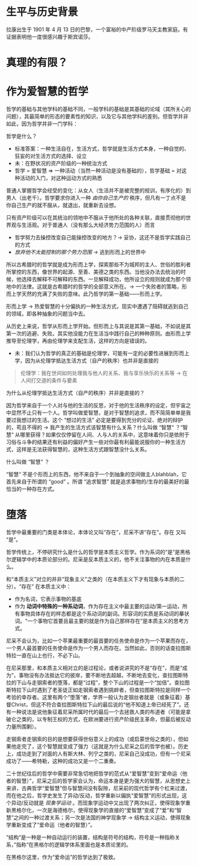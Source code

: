 # 生平与历史背景

拉康出生于 1901 年 4 月 13 日的巴黎，一个富裕的中产阶级罗马天主教家庭。有证据表明他一度很感兴趣于斯宾诺莎。

# 真理的有限？

# 作为爱智慧的哲学

哲学的基础与其他学科的基础不同，一般学科的基础是其基础的论域（其所关心的问题），其最简单的形态的要素性的知识，以及它与其他学科的差别。但哲学并非如此，因为哲学并非一门学科：

哲学是什么？

- 标准答案：一种生活自在，生活方式，哲学就是生活方式本身，一种自觉的、狂妄的对生活方式的选择、设立
- 未：在野状况的资产阶级的一种统治方式
- 哲学 = 爱智慧 => 一种活动（当然一种活动是没有基础的），哲学基础 = 对这种活动的入门，对这种运动方式的熟悉

普通人掌握哲学会经受的变化：从女人（生活并不是被完整的规训，有序化的）到男人（出老千）。哲学要求你进入一种 *由你自己生产的* 秩序，但凡有一丁点不是你自己生产的就不服从，就退出，就重新去设想。

只有资产阶级可以在其统治的领地中不服从于他所处的各种关联，直接贯彻他的世界观与生活观。对于普通人（没有那么大经济势力范围的人）而言

- 哲学努力去操控改变自己能操控改变的地方？-> 妥协，这还不是哲学实践自己的方式
- *放弃他不太能控制的那个势力范围* -> 逃到形而上的世界中

所以古希腊时的哲学就是成为形而上学，探索那些不为城邦的主人、世俗的胜利者所掌控的东西，像世界的起源、至善、美德之类的东西。当他没办法去统治的时候，他选择去解释不可解释的东西。一旦解释成功，他所设立的规则就成为那个领地中的法律。这就是古希腊时的哲学的全部意义所在。-> 一个失败者的策略，形而上学天然的充满了失败的意味。此乃哲学的第一基础——形而上学。

形而上学 -> 热爱智慧的十分偏执的一种生活方式，现实中遭遇了阻碍就逃到自己的领域，即各种抽象的问题当中去。

从历史上来说，哲学从形而上学开始。但形而上与其说是其第一基础，不如说是其第一次的逃避、失败。其实他没能力在生活当中践行自己的种种原则。由形而上学推导至伦理学，再由伦理学来支配生活，这样的方向是错误的。

- 未：我们认为哲学的真正的基础是伦理学，可能有一定的必要性进展到形而上学，因为从伦理学抵达生活方式（自产的秩序）也并非是直接的

> 伦理学：我在世间如何处理我与他人的关系、我与享乐快乐的关系等 -> 在人间打交道的条件与要素

为什么从伦理学抵达生活方式（自产的秩序）并非是直接的？

因为哲学来自于一个人对与他的生活的反思，对于他的生活秩序的设定，但宇宙之中显然不止只有一个人。哲学叫做爱智慧，是对于智慧的追求，而不简简单单是我要过我想过的生活。这个 “想过的生活” 必定是要得到充分的论证、绝对的辩护的，苟且不得的 -> 我产生的生活方式该智慧有什么关系？什么叫做 “智慧“ ？“智慧“ 从哪里获得？如果仅仅停留在人间、人与人的关系中，这意味着你只是依附于习俗与斗争的结果还有利益的偏好产生一些对你最有利最能说服你的一种生活方式，这样是无法获得智慧的，这种生活方式跟智慧没什么关系。

什么叫做 “智慧“ ？

“智慧“ 不是个形而上的东西，他不来自于一个到抽象的空间做主人blahblah，它首先来自于所谓的 “good” 。所谓 “追求智慧” 就是追求事物的/生存的最美好的最恰当的一种存在方式。

# 堕落

哲学中最重要的门类是本体论，本体论又叫“存在”，尼采不讲“存在”。存在 又叫 “是”。

哲学传统上，不停研究什么是什么的哲学是本质主义哲学。作为系词的“是”是黑格尔逻辑学中的本质论部分的。尼采是反本质主义的，他不关注事物的内在本质是什么。

和“本质主义”对立的并非“现象主义”之类的（在本质主义下才有现象与本质的二分）。“存在” 在本质主义中：

- 作为名词，它表示事物的基底
- 作为 **动词中特殊的一种系动词**，作为存在主义中最主要的运动/第一运动，所有事物具体存在的样态都是这个系动词的副词。形容词的实质是系动词的摹状词。“一个事物它首要且最主要的就是作为自己那样存在”是本质主义的思考方式。

尼采不会认为，比如一个苹果最重要的最首要的任务使命是作为一个苹果而存在，一个男人最首要的任务使命是作为一个男人而存在。当然如此，否则的话查拉图斯特拉一直在山上也行，不必下山。

在尼采那里，和本质主义相对立的是过程论，或者说讲究的不是“存在”，而是“成为”，事物没有办法抵达它的彼岸，要不断地去超越，不断地去变化，查拉图斯特拉的下山与走钢索者的堕落，都是“过程”，整个下山的过程是一个“加倍”。查拉图斯特拉下山时遇到了老圣徒正如走钢索者遇到挑衅者，但查拉图斯特拉是同样一个考验的幸存者。这里有两个”堕落“者，学界一般认为走钢丝者就是（或象征着）基督Christ，但这不符合查拉图斯特拉下山的最后说的“他不知道上帝已经死了”。还有一种说法是说他象征着尼采所属时代的最后一个去拯救人类的布道者（可能是拿破仑之类的，以专制王权的方式，在欧洲要进行资产阶级民主革命，但最后被反动力量所围剿）。

走钢索者走钢索的目的是想要获得世俗意义上的成功（或启蒙世俗之类的），但如果他走完了，这个智慧就变成了强力（这就是为什么尼采之后的哲学也被）。历史上，成功走到了对面的人有斯大林、列宁之类的，尼采自己没成功，但有一个尼采成功了——希特勒，这种的成功又是一个二重奏。

二十世纪往后的哲学中需要非常急切地把哲学的范式从“爱智慧”变到“爱命运（他者的智慧）”，尼采之后的哲学家会认为，命运本身是更为强大的智慧，从思想史上来讲，古典哲学“爱智慧”但与智慧间没有裂隙，尼采前的现代哲学有个杠来过渡，而在他之后，哲学史发生了异动/反动，哲学重新以偏执“爱智慧”的形式出现，这个异动/反动就是 *现象学运动* 。而现象学运动中又出现了两次纠正，使得现象学重新黑格尔化，一次是海德格尔，使得现象学的直接的“爱智慧”变成了“爱”和“智慧”之间的一种过渡关系；另一次是法国的神学现象学 -> 结构主义运动，使得现象学重新变成了“爱命运（他者的智慧）”。

”结构“是一种是一种自动运行的装置，结构是符号的结构，符号是一种指称关系，”指称“在黑格尔的逻辑学体系里面也是本质论里的。

在黑格尔这里，作为“爱命运”的哲学达到了极致。